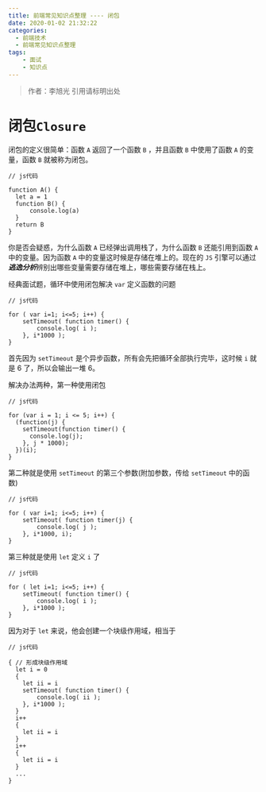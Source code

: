 ```yaml
---
title: 前端常见知识点整理 ---- 闭包
date: 2020-01-02 21:32:22
categories: 
  - 前端技术
  - 前端常见知识点整理
tags: 
	- 面试
	- 知识点
---
```

> 作者：李旭光
> 引用请标明出处


# 闭包`Closure` 
闭包的定义很简单：函数 `A` 返回了一个函数 `B` ，并且函数 `B` 中使用了函数 `A` 的变量，函数 `B` 就被称为闭包。

```
// js代码

function A() {
  let a = 1
  function B() {
      console.log(a)
  }
  return B
}
```
你是否会疑惑，为什么函数 `A` 已经弹出调用栈了，为什么函数 `B` 还能引用到函数 `A` 中的变量。因为函数 `A` 中的变量这时候是存储在堆上的。现在的 `JS` 引擎可以通过***逃逸分析***辨别出哪些变量需要存储在堆上，哪些需要存储在栈上。

经典面试题，循环中使用闭包解决 `var` 定义函数的问题

```
// js代码

for ( var i=1; i<=5; i++) {
	setTimeout( function timer() {
		console.log( i );
	}, i*1000 );
}
```
首先因为 `setTimeout` 是个异步函数，所有会先把循环全部执行完毕，这时候 `i` 就是 6 了，所以会输出一堆 6。

解决办法两种，第一种使用闭包

```
// js代码

for (var i = 1; i <= 5; i++) {
  (function(j) {
    setTimeout(function timer() {
      console.log(j);
    }, j * 1000);
  })(i);
}
```
第二种就是使用 `setTimeout` 的第三个参数(附加参数，传给 `setTimeout` 中的函数)

```
// js代码

for ( var i=1; i<=5; i++) {
	setTimeout( function timer(j) {
		console.log( j );
	}, i*1000, i);
}
```

第三种就是使用 `let` 定义 `i` 了
```
// js代码

for ( let i=1; i<=5; i++) {
	setTimeout( function timer() {
		console.log( i );
	}, i*1000 );
}
```
因为对于 `let` 来说，他会创建一个块级作用域，相当于

```
// js代码

{ // 形成块级作用域
  let i = 0
  {
    let ii = i
    setTimeout( function timer() {
        console.log( ii );
    }, i*1000 );
  }
  i++
  {
    let ii = i
  }
  i++
  {
    let ii = i
  }
  ...
}
```